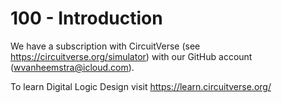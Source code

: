 # 100 - Introduction

We have a subscription with CircuitVerse (see https://circuitverse.org/simulator) with our GitHub account (wvanheemstra@icloud.com).

To learn Digital Logic Design visit https://learn.circuitverse.org/
